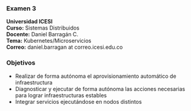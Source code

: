 ### Examen 3
**Universidad ICESI**  
**Curso:** Sistemas Distribuidos  
**Docente:** Daniel Barragán C.  
**Tema:** Kubernetes/Microservicios  
**Correo:** daniel.barragan at correo.icesi.edu.co

### Objetivos
* Realizar de forma autónoma el aprovisionamiento automático de infraestructura
* Diagnosticar y ejecutar de forma autónoma las acciones necesarias para lograr infraestructuras estables
* Integrar servicios ejecutándose en nodos distintos
